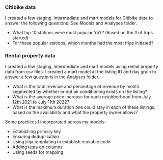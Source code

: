 ### Citibike data
I created a few staging, intermediate and mart models for Citibike data to answer the following questions. See Models and Analyses folder.
- What top 10 stations were most popular YoY? (Based on the # of trips started)
- For these popular stations, which months had the most trips initiated?
  
### Rental property data 
I created a few staging, intermediate and mart models using rental property data from csv files. I created a mart model at the listing ID and day grain to answer a few questions in the Analyses folder. 
- What is the total revenue and percentage of revenue by month segmented by whether or not air conditioning exists on the listing?
- What is the average price increase for each neighborhood from July 12th 2021 to July 11th 2022?
- What is the maximum duration one could stay in each of these listings, based on the availability and what the property owner allows?


Some practices I incorporated across my models: 
- Estabishing primary key
- Ensuring deduplication
- Using jinja templating to establish reusable code
- Adding tests on columns
- Using seeds for mapping
